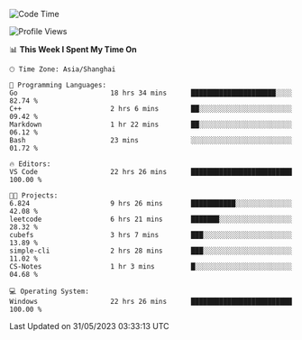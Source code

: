 <!--START_SECTION:waka-->
![Code Time](http://img.shields.io/badge/Code%20Time-956%20hrs%2059%20mins-blue)

![Profile Views](http://img.shields.io/badge/Profile%20Views-0-blue)

📊 **This Week I Spent My Time On** 

```text
🕑︎ Time Zone: Asia/Shanghai

💬 Programming Languages: 
Go                       18 hrs 34 mins      █████████████████████░░░░   82.74 % 
C++                      2 hrs 6 mins        ██░░░░░░░░░░░░░░░░░░░░░░░   09.42 % 
Markdown                 1 hr 22 mins        ██░░░░░░░░░░░░░░░░░░░░░░░   06.12 % 
Bash                     23 mins             ░░░░░░░░░░░░░░░░░░░░░░░░░   01.72 % 

🔥 Editors: 
VS Code                  22 hrs 26 mins      █████████████████████████   100.00 % 

🐱‍💻 Projects: 
6.824                    9 hrs 26 mins       ███████████░░░░░░░░░░░░░░   42.08 % 
leetcode                 6 hrs 21 mins       ███████░░░░░░░░░░░░░░░░░░   28.32 % 
cubefs                   3 hrs 7 mins        ███░░░░░░░░░░░░░░░░░░░░░░   13.89 % 
simple-cli               2 hrs 28 mins       ███░░░░░░░░░░░░░░░░░░░░░░   11.02 % 
CS-Notes                 1 hr 3 mins         █░░░░░░░░░░░░░░░░░░░░░░░░   04.68 % 

💻 Operating System: 
Windows                  22 hrs 26 mins      █████████████████████████   100.00 % 
```


 Last Updated on 31/05/2023 03:33:13 UTC
<!--END_SECTION:waka-->